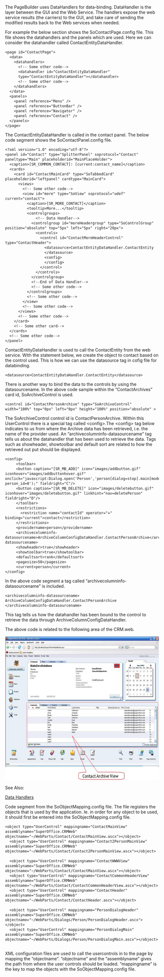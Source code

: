 <properties date="2016-06-24"
SortOrder="12"
/>

The PageBuilder uses DataHandlers for data-binding. DataHandler is the layer between the GUI and the Web Service. The handlers expose the web service results (the carriers) to the GUI, and take care of sending the modified results back to the Web services when needed.

For example the below section shows the SoContactPage.config file. This file shows the datahandlers  and the panels which are used. Here we can consider the datahandler called ContactEntityDataHandler.

```
<page id="ContactPage">
  <data>
    <datahandlers>
      <!-- Some other code-->
      <datahandler id="ContactEntityDataHandler"
      type="ContactEntityDataHandler"></datahandler>
      <!-- Some other code-->
    </datahandlers>
  </data>
  <panels>
    <panel reference="Menu" />
    <panel reference="ButtonBar" />
    <panel reference="Navigator" />
    <panel reference="Contact" />
  </panels>
</page>
```

 

The ContactEntityDataHandler is called in the contact panel. The below code segment shows the SoContactPanel.config file.

```
<?xml version="1.0" encoding="utf-8"?>
<panel id="Contact" type="SplitterPanel" soprotocol="Contact" paneltype="Main" placeholderid="MainPlaceHolder">
  <caption>[SR_COMMON_CONTACT]: [current:contact_name]</caption>
  <cards>
    <card id="ContactMainCard" type="SoTabbedCard" placeholderid="leftpanel" cardtype="MainCard">
      <views>
        <!-- Some other code-->       
        <view id="more" type="SoView" soprotocol="udef" current="contact">
          <caption>[SR_MORE_CONTACT]</caption>
          <tooltip>More...</tooltip>
          <controlgroups>
              <!-- Data Handler-->       
            <controlgroup id="moreHeadergroup" type="SoControlGroup" position="absolute" top="5px" left="5px" right="20px">
              <controls>
                <control id="ContactMoreHeaderControl" type="ContactHeader">
                  <datasource>ContactEntityDataHandler.ContactEntity
                  </datasource>
                  <config>
                  </config>
                </control>
              </controls>
            </controlgroup>
            <!--End of Data Handler-->
            <!-- Some other code-->
          </controlgroups>
          <!-- Some other code-->
        </view>
        <!-- Some other code-->
      </views>
      <!-- Some other code-->
    </card>
    <!-- Some other card-->  
  </cards>
  <!-- Some other code-->
</panel>
```

 

ContactEntityDataHandler is used to call the ContactEntity from the web service. With the statement below, we create the object to contact based on the control used. This is how we can use the datasource tag in cofig file for databinding.

```
<datasource>ContactEntityDataHandler.ContactEntity</datasource>
```

 

There is another way to bind the data to the controls by using the datasourcename. In the above code sample within the “ContactArchives” card id, SoArchiveControl is used.

```
<control id="ContactPersonArchive" type="SoArchiveControl" width="100%" top="0px" left="0px" height="100%" position="absolute" >
```

 

The SoArchiveControl control id is ContactPersonArchive. Within this UserControl there is a special tag called &lt;config&gt;.The &lt;config&gt; tag below indicates to us from where the Archive data has been retrieved, i.e. the name of the provider used. An “archivecolumninfo-datasourcename” tag tells us about the datahandler that has been used to retrieve the data. Tags such as showheader, showtoolbar and default sort are related to how the retrieved out put should be displayed.

```
<config>
     <toolbar>
     <button caption="[SR_MB_ADD]" icon="images/addbutton.gif" iconhover="images/addbuttonhover.gif" onclick="javascript:Dialog.open('Person','person[dialog=stop].main[mode=edit;new=true]?person_id=0');" fieldright="C"/>
     <button caption="[SR_MB_DELETE]" icon="images/deletebutton.gif" iconhover="images/deletebutton.gif" linkhint="nav=deletePerson"  fieldright="D"/>
     </toolbar>
     <restrictions>
       <restriction name="contactId" operator="=" binding="current">contact</restriction>
     </restrictions>
     <providername>person</providername>
     <archivecolumninfo-datasourcename>ArchiveColumnConfigDataHandler.ContactPersonArchive</archivecolumninfo-datasourcename>
     <showheader>true</showheader>
     <showtoolbar>true</showtoolbar>
     <defaultsort>rank</defaultsort>
     <pagesize>50</pagesize>
     <current>person</current>
</config>
```

 

In the above code segment a tag called “archivecolumninfo-datasourcename” is included.

```
<archivecolumninfo-datasourcename> ArchiveColumnConfigDataHandler.ContactPersonArchive
</archivecolumninfo-datasourcename>
```

This tag tells us how the datahandler has been bound to the control to retrieve the data through ArchiveColumnConfigDataHandler.

The above code is related to the following area of the CRM.web.

<img src="../User%20controls%20Data%20Binding_files/image001.jpg" width="606" height="469" />

See Also:

[Data Handlers](IDataHandler.md)

Code segment from the SoObjectMapping.config file. The file registers the objects that is used by the application. Ie. in order for any object to be used, it should first be entered into the SoObjectMapping.config file.

```
<object type="UserControl" mappingname="ContactMainView" assemblyname="SuperOffice.CRMWeb" objectname="~/WebParts/Contact/ContactMainView.ascx"></object>
  <object type="UserControl" mappingname="Contact2PersonMainView" assemblyname="SuperOffice.CRMWeb" objectname="~/WebParts/Contact/Contact2PersonMainView.ascx"></object>
 
  <object type="UserControl" mappingname="ContactWWWView" assemblyname="SuperOffice.CRMWeb" objectname="~/WebParts/Contact/ContactMainView.ascx"></object>
  <object type="UserControl" mappingname="ContactCommonHeaderView" assemblyname="SuperOffice.CRMWeb" objectname="~/WebParts/Contact/ContactCommonHeaderView.ascx"></object>
  <object type="UserControl" mappingname="ContactHeader" assemblyname="SuperOffice.CRMWeb" objectname="~/WebParts/Contact/ContactHeader.ascx"></object>
 
  <object type="UserControl" mappingname="PersonDialogHeader" assemblyname="SuperOffice.CRMWeb" objectname="~/WebParts/Dialogs/Person/PersonDialogHeader.ascx"></object>
  <object type="UserControl" mappingname="PersonDialogMain" assemblyname="SuperOffice.CRMWeb" objectname="~/WebParts/Dialogs/Person/PersonDialogMain.ascx"></object>
 
```

XML configuration files are used to call the usercontrols in to the page by mapping the “objectname”. “objectname” and the “assemblyname” gives the path from where the user controls should be loaded. “mappingname” is the key to map the objects with the SoObjectMapping.config file.
